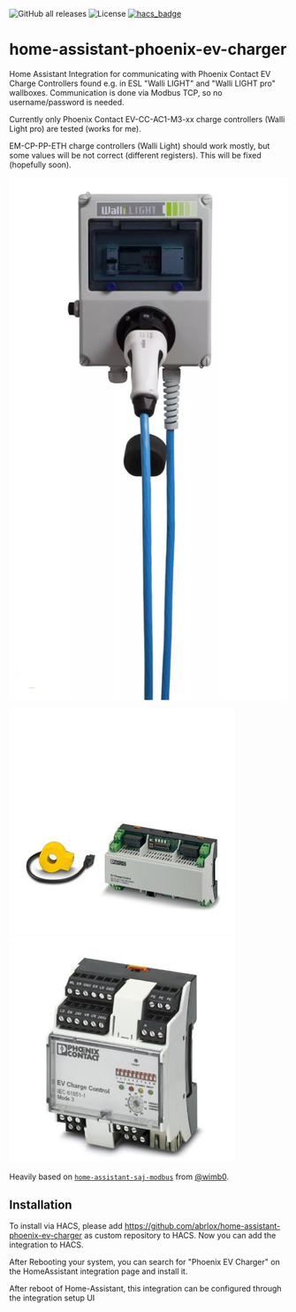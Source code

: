 ![GitHub all releases](https://img.shields.io/github/downloads/abrlox/home-assistant-phoenix-ev-charger/total) ![License](https://img.shields.io/github/license/abrlox/home-assistant-phoenix-ev-charger) [![hacs_badge](https://img.shields.io/badge/HACS-Custom-orange.svg)](https://github.com/custom-components/hacs)

# home-assistant-phoenix-ev-charger

Home Assistant Integration for communicating with Phoenix Contact EV Charge Controllers found e.g. in ESL "Walli LIGHT" and "Walli LIGHT pro" wallboxes. Communication is done via Modbus TCP, so no username/password is needed. 

Currently only Phoenix Contact EV-CC-AC1-M3-xx charge controllers (Walli Light pro) are tested (works for me).

EM-CP-PP-ETH charge controllers (Walli Light) should work mostly, but some values will be not correct (different registers). This will be fixed (hopefully soon).

![Walli Wallbox](/images/walli_light.webp)


![EV-CC-AC1-M3](/images/pro.jpg) 
![EM-CP-PP-ETH](/images/light.jpg)


Heavily based on [`home-assistant-saj-modbus`](https://github.com/wimb0/home-assistant-saj-modbus) from [@wimb0](https://github.com/wimb0).

## Installation
To install via HACS, please add https://github.com/abrlox/home-assistant-phoenix-ev-charger as custom repository to HACS.
Now you can add the integration to HACS.

After Rebooting your system, you can search for "Phoenix EV Charger" on the HomeAssistant integration page and install it.

After reboot of Home-Assistant, this integration can be configured through the integration setup UI

